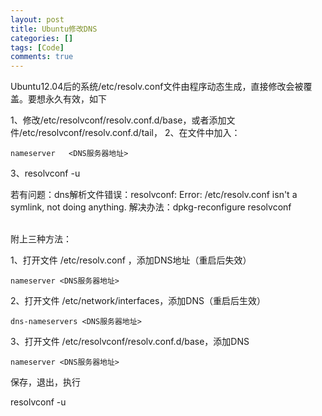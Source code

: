```yaml
---
layout: post
title: Ubuntu修改DNS
categories: []
tags: [Code]
comments: true
---
```




Ubuntu12.04后的系统/etc/resolv.conf文件由程序动态生成，直接修改会被覆盖。要想永久有效，如下

1、修改/etc/resolvconf/resolv.conf.d/base，或者添加文件/etc/resolvconf/resolv.conf.d/tail，
2、在文件中加入：
```
nameserver   <DNS服务器地址>  
```
3、resolvconf -u

若有问题：dns解析文件错误：resolvconf: Error: /etc/resolv.conf isn't a symlink, not doing anything.
解决办法：dpkg-reconfigure resolvconf

<br/>
附上三种方法：

1、打开文件  /etc/resolv.conf ，添加DNS地址（重启后失效）
```
nameserver <DNS服务器地址>
```

2、打开文件 /etc/network/interfaces，添加DNS（重启后生效）
```
dns-nameservers <DNS服务器地址>
```

3、打开文件  /etc/resolvconf/resolv.conf.d/base，添加DNS
```
nameserver <DNS服务器地址>
```
保存，退出，执行

resolvconf -u
